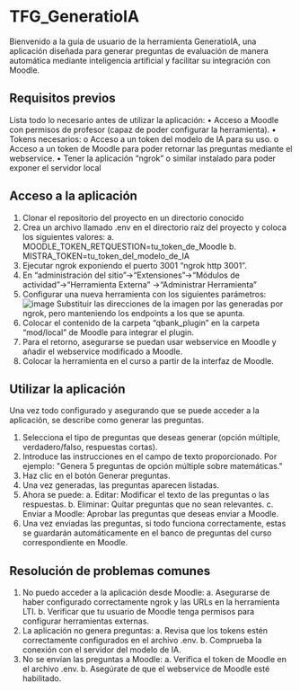 # TFG_GeneratioIA
Bienvenido a la guía de usuario de la herramienta GeneratioIA, una aplicación diseñada para generar preguntas de evaluación de manera automática mediante inteligencia artificial y facilitar su integración con Moodle.
## Requisitos previos
Lista todo lo necesario antes de utilizar la aplicación:
• Acceso a Moodle con permisos de profesor (capaz de poder configurar la herramienta).
• Tokens necesarios:
o Acceso a un token del modelo de IA para su uso.
o Acceso a un token de Moodle para poder retornar las preguntas
mediante el webservice.
• Tener la aplicación “ngrok” o similar instalado para poder exponer el servidor local
## Acceso a la aplicación
1. Clonar el repositorio del proyecto en un directorio conocido
2. Crea un archivo llamado .env en el directorio raíz del proyecto y coloca los siguientes valores:
a. MOODLE_TOKEN_RETQUESTION=tu_token_de_Moodle
b. MISTRA_TOKEN=tu_token_del_modelo_de_IA
3. Ejecutar ngrok exponiendo el puerto 3001 “ngrok http 3001”.
4. En “administración del sitio”→“Extensiones”→“Módulos de actividad”→“Herramienta Externa” →“Administrar Herramienta”
5. Configurar una nueva herramienta con los siguientes parámetros:
![image](https://github.com/user-attachments/assets/6c4fe17a-e94c-483b-a5fc-a71d456410a6)
Substituir las direcciones de la imagen por las generadas por ngrok, pero manteniendo los endpoints a los que se apunta.
6. Colocar el contenido de la carpeta “qbank_plugin” en la carpeta “mod/local” de Moodle para integrar el plugin.
7. Para el retorno, asegurarse se puedan usar webservice en Moodle y añadir el webservice modificado a Moodle.
8. Colocar la herramienta en el curso a partir de la interfaz de Moodle.
## Utilizar la aplicación
Una vez todo configurado y asegurando que se puede acceder a la aplicación, se describe como generar las preguntas.
1. Selecciona el tipo de preguntas que deseas generar (opción múltiple, verdadero/falso, respuestas cortas).
2. Introduce las instrucciones en el campo de texto proporcionado. Por ejemplo: "Genera 5 preguntas de opción múltiple sobre matemáticas."
3. Haz clic en el botón Generar preguntas.
4. Una vez generadas, las preguntas aparecen listadas.
5. Ahora se puede:
a. Editar: Modificar el texto de las preguntas o las respuestas.
b. Eliminar: Quitar preguntas que no sean relevantes.
c. Enviar a Moodle: Aprobar las preguntas que deseas enviar a Moodle.
6. Una vez enviadas las preguntas, si todo funciona correctamente, estas se guardarán automáticamente en el banco de preguntas del curso correspondiente en Moodle.
## Resolución de problemas comunes
1. No puedo acceder a la aplicación desde Moodle:
a. Asegurarse de haber configurado correctamente ngrok y las URLs en la herramienta LTI.
b. Verificar que tu usuario de Moodle tenga permisos para configurar
herramientas externas.
2. La aplicación no genera preguntas:
a. Revisa que los tokens estén correctamente configurados en el archivo .env.
b. Comprueba la conexión con el servidor del modelo de IA.
3. No se envían las preguntas a Moodle:
a. Verifica el token de Moodle en el archivo .env.
b. Asegúrate de que el webservice de Moodle esté habilitado.
